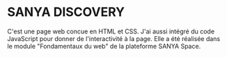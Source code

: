 # SANYA DISCOVERY
C'est une page web concue en HTML et CSS.
J'ai aussi intégré du code JavaScript pour donner de l'interactivité à la page.
Elle a été réalisée dans le module "Fondamentaux du web" de la plateforme SANYA Space.
